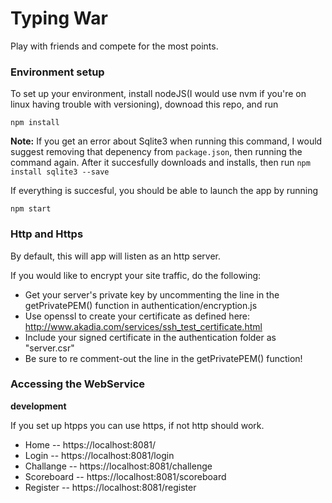 Typing War
===

Play with friends and compete for the most points.

### Environment setup

To set up your environment, install nodeJS(I would use nvm if you're on linux having trouble with versioning), downoad this repo, and run

    npm install
  
  **Note:** If you get an error about Sqlite3 when running this command, I would suggest removing that depenency from `package.json`, then   running the command again. After it succesfully downloads and installs, then run `npm install sqlite3 --save`

If everything is succesful, you should be able to launch the app by running

    npm start

### Http and Https

By default, this will app will listen as an http server.

If you would like to encrypt your site traffic, do the following:
- Get your server's private key by uncommenting the line in the getPrivatePEM() function in authentication/encryption.js
- Use openssl to create your certificate as defined here: http://www.akadia.com/services/ssh_test_certificate.html
- Include your signed certificate in the authentication folder as "server.csr"
- Be sure to re comment-out the line in the getPrivatePEM() function!

### Accessing the WebService

**development**

If you set up htpps you can use https, if not http should work.
- Home -- https://localhost:8081/
- Login -- https://localhost:8081/login
- Challange -- https://localhost:8081/challenge
- Scoreboard -- https://localhost:8081/scoreboard
- Register -- https://localhost:8081/register
